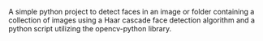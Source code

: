 A simple python project to detect faces in an image or folder containing a collection of images using a Haar cascade face detection algorithm and a python script utilizing the opencv-python library.
